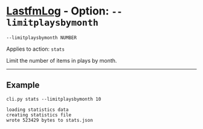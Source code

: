 # [LastfmLog](../README.md) - Option: `--limitplaysbymonth`

`--limitplaysbymonth NUMBER`

Applies to action: `stats`

Limit the number of items in plays by month.


---


## Example

```text
cli.py stats --limitplaysbymonth 10
```

```text
loading statistics data
creating statistics file
wrote 523429 bytes to stats.json
```
